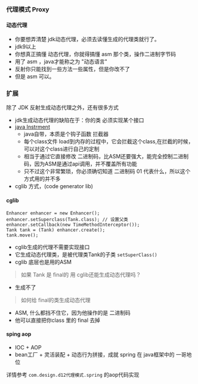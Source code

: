 ### 代理模式 Proxy

#### 动态代理

- 你要想弄清楚 jdk动态代理，必须去读懂生成的代理类就行了。
- jdk9以上
- 你想真正搞懂 动态代理，你就得搞懂 asm 那个类，操作二进制字节码
- 用了 asm ，java才能称之为 "动态语言"
- 反射你只能找到一些方法一些属性，但是你改不了
- 但是 asm 可以。


### 扩展

除了 JDK 反射生成动态代理之外，还有很多方式

- jdk生成动态代理的缺陷在于：你的类 必须实现某个接口
- [java Instrment](https://www.ibm.com/developerworks/cn/java/j-lo-jse61/index.html) 
    - java自带，本质是个钩子函数 拦截器
    - 每个class文件 load到内存的过程中，它会拦截这个class,在拦截的时候，可以对这个class进行自己的定制
    - 相当于通过它直接修改 二进制码，比ASM还要强大，能完全控制二进制码，因为ASM是通过api调用，并不覆盖所有功能
    - 只不过这个非常繁琐，你必须确切知道 二进制码 01 代表什么，所以这个方式用的并不多
- cglib 方式，(code generator lib)

#### cglib 

```$xslt
Enhancer enhancer = new Enhancer();
enhancer.setSuperclass(Tank.class); // 设置父类
enhancer.setCallback(new TimeMethodInterceptor()); 
Tank tank = (Tank) enhancer.create();
tank.move();
```

- cglib生成的代理不需要实现接口
- 它生成动态代理类，是被代理类Tank的子类 `setSuperClass()`
- cglib 底层也是用的ASM

> 如果 Tank 是 final的 用 cglib还能生成动态代理吗？

- 生成不了

> 如何给 final的类生成动态代理

- ASM, 什么都挡不住它，因为他操作的是 二进制码
- 他可以直接把你class 里的 final 去掉


#### sping aop

- IOC + AOP
- bean工厂 + 灵活装配 + 动态行为拼接，成就 spring 在 java框架中的 一哥地位

详情参考 `com.design.d12代理模式.spring` 的aop代码实现
